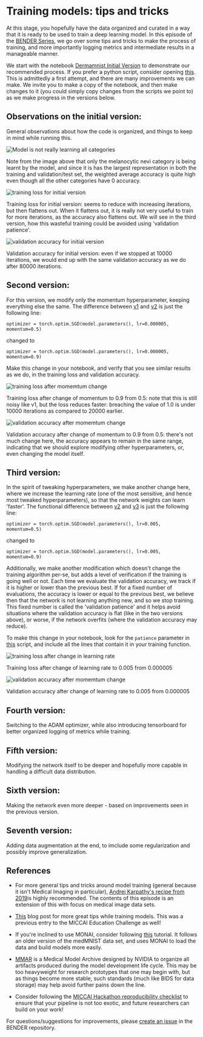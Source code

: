 # Training models: tips and tricks

At this stage, you hopefully have the data organized and curated in a way that it is ready to be used to train a deep learning model. In this episode of the [BENDER Series](https://github.com/ubern-mia/bender), we go over some tips and tricks to make the process of training, and more importantly logging metrics and intermediate results in a manageable manner. 

We start with the notebook [Dermamnist Initial Version](/episode03/dermamnist_v1_initial.ipynb) to demonstrate our recommended process. If you prefer a python script, consider opening [this](/episode03/dermamnist_v1_initial.py). This is admittedly a first attempt, and there are many improvements we can make. We invite you to make a copy of the notebook, and then make changes to it (you could simply copy changes from the scripts we point to) as we make progress in the versions below.

## Observations on the initial version:

General observations about how the code is organized, and things to keep in mind while running this.

![Model is not really learning all categories](/episode03/dermamnist_v1_initial/per_class_metrics.png)

Note from the image above that only the melanocytic nevi category is being learnt by the model, and since it is has the largest representation in both the training and validation/test set, the weighted average accuracy is quite high even though all the other categories have 0 accuracy. 

![training loss for initial version](/episode03/dermamnist_v1_initial/train_loss.png)

Training loss for initial version: seems to reduce with increasing iterations, but then flattens out. When it flattens out, it is really not very useful to train for more iterations, as the accuracy also flattens out. We will see in the third version, how this wasteful training could be avoided using 'validation patience'.

![validation accuracy for initial version](/episode03/dermamnist_v1_initial/val_acc.png)

Validation accuracy for initial version: even if we stopped at 10000 iterations, we would end up with the same validation accuracy as we do after 80000 iterations.

## Second version:

For this version, we modify only the momentum hyperparameter, keeping everything else the same. The difference between [v1](/episode03/dermamnist_v1_initial.py) and [v2](/episode03/dermamnist_v2_momentum0p9.py) is just the following line:

    optimizer = torch.optim.SGD(model.parameters(), lr=0.000005, momentum=0.5)

changed to 

    optimizer = torch.optim.SGD(model.parameters(), lr=0.000005, momentum=0.9)

Make this change in your notebook, and verify that you see similar results as we do, in the training loss and validation accuracy.

![training loss after momemtum change](/episode03/dermamnist_v2_momentum0p9/train_loss.png)

Training loss after change of momentum to 0.9 from 0.5: note that this is still noisy like v1, but the loss reduces faster: breaching the value of 1.0 is under 10000 iterations as compared to 20000 earlier. 

![validation accuracy after momemtum change](/episode03/dermamnist_v2_momentum0p9/val_acc.png)

Validation accuracy after change of momentum to 0.9 from 0.5: there's not much change here, the accuracy appears to remain in the same range, indicating that we should explore modifying other hyperparameters, or, even changing the model itself.

## Third version:

In the spirit of tweaking hyperparameters, we make another change here, where we increase the learning rate (one of the most sensitive, and hence most tweaked hyperparameters), so that the network weights can learn 'faster'. The functional difference between [v2](/episode03/dermamnist_v2_momentum0p9.py) and [v3](/episode03/dermamnist_v3_lr0p005_val_patience.py) is just the following line:

    optimizer = torch.optim.SGD(model.parameters(), lr=0.005, momentum=0.5)

changed to 

    optimizer = torch.optim.SGD(model.parameters(), lr=0.005, momentum=0.9)

Additionally, we make another modification which doesn't change the training algorithm per-se, but adds a level of verification if the training is going well or not. Each time we evaluate the validation accuracy, we track if it is higher or lower than the previous best. If for a fixed number of evaluations, the accuracy is lower or equal to the previous best, we believe then that the network is not learning anything new, and so we stop training. This fixed number is called the 'validation patience' and it helps avoid situations where the validation accuracy is flat (like in the two versions above), or worse, if the network overfits (where the validation accuracy may reduce).

To make this change in your notebook, look for the `patience` parameter in [this](/episode03/dermamnist_v3_lr0p005_val_patience.py) script, and include all the lines that contain it in your training function.

![training loss after change in learning rate](/episode03/dermamnist_v3_lr0p005_val_patience/train_loss.png)

Training loss after change of learning rate to 0.005 from 0.000005

![validation accuracy after momemtum change](/episode03/dermamnist_v3_lr0p005_val_patience/val_acc.png)

Validation accuracy after change of learning rate to 0.005 from 0.000005

## Fourth version:

Switching to the ADAM optimizer, while also introducing tensorboard for better organized logging of metrics while training. 

## Fifth version:

Modifying the network itself to be deeper and hopefully more capable in handling a difficult data distribution.

## Sixth version:

Making the network even more deeper - based on improvements seen in the previous version.

## Seventh version:

Adding data augmentation at the end, to imclude some regularization and possibly improve generalization.

## References

* For more general tips and tricks around model training (general because it isn't Medical Imaging in particular), [Andrei Karpathy's recipe from 2019](https://karpathy.github.io/2019/04/25/recipe/)is highly recommended. The contents of this episode is an extension of this with focus on medical image data sets. 

* [This](https://medium.com/miccai-educational-initiative/project-roadmap-for-the-medical-imaging-student-working-with-deep-learning-351add6066cf) blog post for more great tips while training models. This was a previous entry to the MICCAI Education Challenge as well!

* If you're inclined to use MONAI, consider following [this](https://github.com/Project-MONAI/tutorials/blob/main/2d_classification/mednist_tutorial.ipynb) tutorial. It follows an older version of the medMNIST data set, and uses MONAI to load the data and build models more easily.

* [MMAR](https://docs.nvidia.com/clara/clara-train-sdk/pt/mmar.html) is a Medical Model Archive designed by NVIDIA to organize all artifacts produced during the model development life cycle. This may be too heavyweight for research prototypes that one may begin with, but as things become more stable, such standards (much like BIDS for data storage) may help avoid further pains down the line.

* Consider following the [MICCAI Hackathon reproducibility checklist](https://github.com/JunMa11/MICCAI-Reproducibility-Checklist) to ensure that your pipeline is not too exotic, and future researchers can build on your work!

For questions/suggestions for improvements, please [create an issue](https://github.com/ubern-mia/bender/issues) in the BENDER repository.